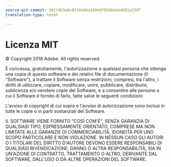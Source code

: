 ```yaml
---
source-git-commit: 26214b3a0c8510a66a340e8f9566aeb4692a23d7
translation-type: tm+mt

---
```

# Licenza MIT

© Copyright 2018 Adobe. All rights reserved.

È concessa, gratuitamente, l'autorizzazione a qualsiasi persona che ottenga una copia di questo software e dei relativi file di documentazione (il "Software"), a trattare il Software senza restrizioni, compresi, tra l'altro, i diritti di utilizzare, copiare, modificare, unire, pubblicare, distribuire, sublicenza e/o vendere copie del Software, e a consentire alle persone a cui il Software è fornito di farlo, fatte salve le seguenti condizioni:

L'avviso di copyright di cui sopra e l'avviso di autorizzazione sono inclusi in tutte le copie o in parti sostanziali del Software.

IL SOFTWARE VIENE FORNITO "COSÌ COM'È", SENZA GARANZIA DI QUALSIASI TIPO, ESPRESSAMENTE ORIENTATO, COMPRESE MA NON LIMITATE ALLE GARANZIE DI COMMERCIABILITÀ, IDONEITÀ PER UNO SCOPO PARTICOLARE E NON VIOLAZIONE. IN NESSUN CASO GLI AUTORI O I TITOLARI DEL DIRITTO D'AUTORE DEVONO ESSERE RESPONSABILI DI QUALSIASI RIVENDICAZIONE, DANNO O ALTRA RESPONSABILITÀ, SIA IN UN'AZIONE DI CONTRATTO, TRATTAMENTO O ALTRO, DERIVANTE DAL SOFTWARE, DALL'USO O DA ALTRE OPERAZIONI DEL SOFTWARE.
